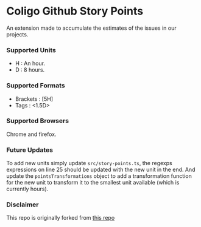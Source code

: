 # Coligo Github Story Points

An extension made to accumulate the estimates of the issues in our projects.

### Supported Units 
- H : An hour.
- D : 8 hours.

### Supported Formats 
 - Brackets : [5H]
 - Tags : <1.5D>

### Supported Browsers
Chrome and firefox.
  
 ### Future Updates
 To add new units simply update `src/story-points.ts`, the regexps expressions on line 25 should be updated with the new unit in the end.
 And update the `pointsTransformations` object to add a transformation function for the new unit to transform it to the smallest unit available (which is currently hours).

 ### Disclaimer 
 This repo is originally forked from [this repo](https://github.com/banyan/github-story-points) 